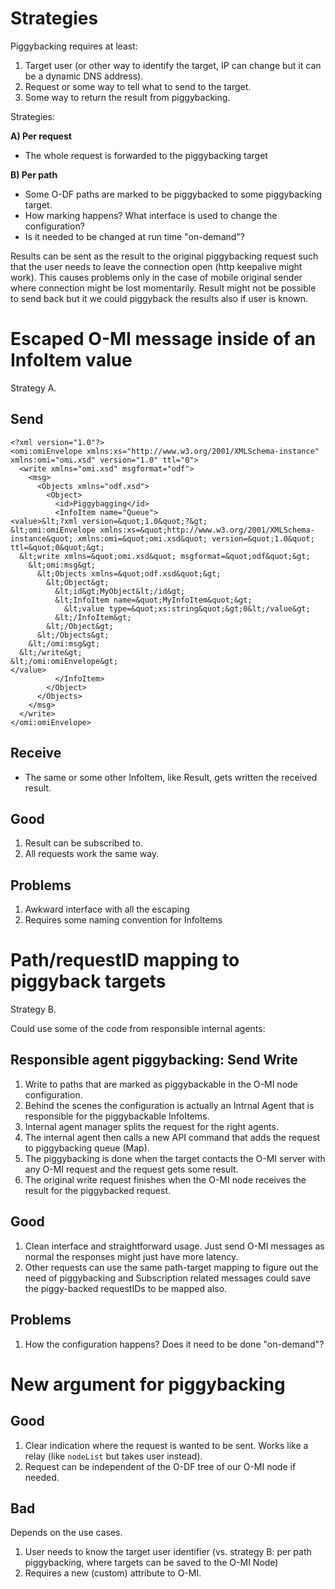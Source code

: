 Strategies
==========

Piggybacking requires at least:

1. Target user (or other way to identify the target, IP can change but it can be a dynamic DNS address).
2. Request or some way to tell what to send to the target.
3. Some way to return the result from piggybacking.

Strategies:

**A) Per request**
  - The whole request is forwarded to the piggybacking target

**B) Per path**
  - Some O-DF paths are marked to be piggybacked to some piggybacking target.
  - How marking happens? What interface is used to change the configuration?
  - Is it needed to be changed at run time "on-demand"?

Results can be sent as the result to the original piggybacking request such that the user needs to leave the connection open (http keepalive might work). This causes problems only in the case of mobile original sender where connection might be lost momentarily. Result might not be possible to send back but it we could piggyback the results also if user is known.


Escaped O-MI message inside of an InfoItem value
================================================

Strategy A.

Send
----


```
<?xml version="1.0"?>
<omi:omiEnvelope xmlns:xs="http://www.w3.org/2001/XMLSchema-instance" xmlns:omi="omi.xsd" version="1.0" ttl="0">
  <write xmlns="omi.xsd" msgformat="odf">
    <msg>
      <Objects xmlns="odf.xsd">
        <Object>
          <id>Piggybagging</id>
          <InfoItem name="Queue">
<value>&lt;?xml version=&quot;1.0&quot;?&gt;
&lt;omi:omiEnvelope xmlns:xs=&quot;http://www.w3.org/2001/XMLSchema-instance&quot; xmlns:omi=&quot;omi.xsd&quot; version=&quot;1.0&quot; ttl=&quot;0&quot;&gt;
  &lt;write xmlns=&quot;omi.xsd&quot; msgformat=&quot;odf&quot;&gt;
    &lt;omi:msg&gt;
      &lt;Objects xmlns=&quot;odf.xsd&quot;&gt;
        &lt;Object&gt;
          &lt;id&gt;MyObject&lt;/id&gt;
          &lt;InfoItem name=&quot;MyInfoItem&quot;&gt;
            &lt;value type=&quot;xs:string&quot;&gt;0&lt;/value&gt;
          &lt;/InfoItem&gt;
        &lt;/Object&gt;
      &lt;/Objects&gt;
    &lt;/omi:msg&gt;
  &lt;/write&gt;
&lt;/omi:omiEnvelope&gt;
</value>
          </InfoItem>
        </Object>
      </Objects>
    </msg>
  </write>
</omi:omiEnvelope>
```

Receive
-------

* The same or some other InfoItem, like Result, gets written the received result.

Good
----

1. Result can be subscribed to.
2. All requests work the same way.

Problems
--------

1. Awkward interface with all the escaping
2. Requires some naming convention for InfoItems


Path/requestID mapping to piggyback targets
===========================================

Strategy B.

Could use some of the code from responsible internal agents:

Responsible agent piggybacking: Send Write
------------------------------------------

1. Write to paths that are marked as piggybackable in the O-MI node configuration.
2. Behind the scenes the configuration is actually an Intrnal Agent that is responsible for the piggybackable InfoItems.
3. Internal agent manager splits the request for the right agents.
4. The internal agent then calls a new API command that adds the request to piggybacking queue (Map).
5. The piggybacking is done when the target contacts the O-MI server with any O-MI request and the request gets some result.
6. The original write request finishes when the O-MI node receives the result for the piggybacked request.

Good
----

1. Clean interface and straightforward usage. Just send O-MI messages as normal the responses might just have more latency.
2. Other requests can use the same path-target mapping to figure out the need of piggybacking and Subscription related messages could save the piggy-backed requestIDs to be mapped also.

Problems
--------

1. How the configuration happens? Does it need to be done "on-demand"?



New argument for piggybacking
=============================

Good
----

1. Clear indication where the request is wanted to be sent. Works like a relay (like `nodeList` but takes user instead).
2. Request can be independent of the O-DF tree of our O-MI node if needed.

Bad
---

Depends on the use cases.
1. User needs to know the target user identifier (vs. strategy B: per path piggybacking, where targets can be saved to the O-MI Node)
2. Requires a new (custom) attribute to O-MI.




